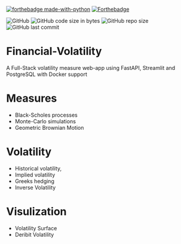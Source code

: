 [![forthebadge made-with-python](http://ForTheBadge.com/images/badges/made-with-python.svg)](https://www.python.org/)
[![Forthebadge](https://forthebadge.com/images/badges/built-with-love.svg)](https://forthebadge.com)


![GitHub](https://img.shields.io/github/license/white07S/financial-volatility)
![GitHub code size in bytes](https://img.shields.io/github/languages/code-size/white07S/financial-volatility)
![GitHub repo size](https://img.shields.io/github/repo-size/white07S/financial-volatility)
![GitHub last commit](https://img.shields.io/github/last-commit/white07S/financial-volatility)


# Financial-Volatility
A Full-Stack volatility measure web-app using FastAPI, Streamlit and PostgreSQL with Docker support

# Measures
* Black-Scholes processes
* Monte-Carlo simulations 
* Geometric Brownian Motion

# Volatility
* Historical volatility, 
* Implied volatility
* Greeks hedging
* Inverse Volatility

# Visulization 

* Volatility Surface
* Deribit Volatility
